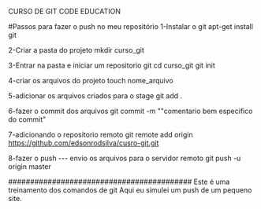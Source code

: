 CURSO DE GIT CODE EDUCATION

#Passos para fazer o push no meu repositório
1-Instalar o git
apt-get install git

2-Criar a pasta do projeto
mkdir curso_git

3-Entrar na pasta e iniciar um repositorio git
cd curso_git
git init

4-criar os arquivos do projeto
touch nome_arquivo

5-adicionar os arquivos criados para o stage
git add .

6-fazer o commit dos arquivos
git commit -m ""comentario bem especifico do commit"

7-adicionando o repositorio remoto
git remote add origin https://github.com/edsonrodsilva/cusro-git.git

8-fazer o push --- envio os arquivos para o servidor remoto
git push -u origin master

##########################################
Este é uma treinamento dos comandos de git
Aqui eu simulei um push de um pequeno site.


